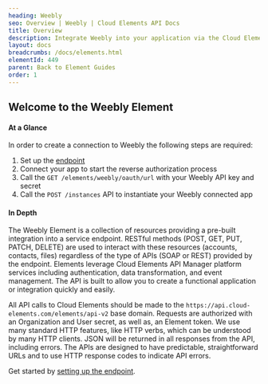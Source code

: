 ```yaml
---
heading: Weebly
seo: Overview | Weebly | Cloud Elements API Docs
title: Overview
description: Integrate Weebly into your application via the Cloud Elements APIs.
layout: docs
breadcrumbs: /docs/elements.html
elementId: 449
parent: Back to Element Guides
order: 1
---
```


## Welcome to the Weebly Element


#### At a Glance

In order to create a connection to Weebly the following steps are required:

1. Set up the [endpoint](weebly-endpoint-setup.html)
2. Connect your app to start the reverse authorization process
3. Call the `GET /elements/weebly/oauth/url` with your Weebly API key and secret
4. Call the `POST /instances` API to instantiate your Weebly connected app

#### In Depth

The Weebly Element is a collection of resources providing a pre-built integration into a service endpoint. RESTful methods (POST, GET, PUT, PATCH, DELETE) are used to interact with these resources (accounts, contacts, files) regardless of the type of APIs (SOAP or REST) provided by the endpoint. Elements leverage Cloud Elements API Manager platform services including authentication, data transformation, and event management.  The API is built to allow you to create a functional application or integration quickly and easily.

All API calls to Cloud Elements should be made to the `https://api.cloud-elements.com/elements/api-v2` base domain. Requests are authorized with an Organization and User secret, as well as, an Element token.  We use many standard HTTP features, like HTTP verbs, which can be understood by many HTTP clients. JSON will be returned in all responses from the API, including errors. The APIs are designed to have predictable, straightforward URLs and to use HTTP response codes to indicate API errors.

Get started by [setting up the endpoint](weebly-endpoint-setup.html).
